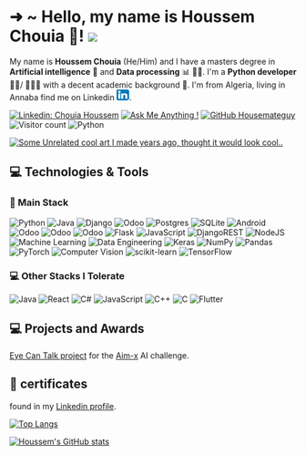 # ➜  ~   Hello, my name is Houssem Chouia 🦾! <img src="https://raw.githubusercontent.com/MartinHeinz/MartinHeinz/master/wave.gif" width="30px">

My name is **Houssem Chouia** (He/Him) and I have a masters degree in **Artificial intelligence** 🤖 and **Data processing** 📊 👨‍🎓. I'm a **Python developer** 👨‍💻/ 🤖👨‍💻 with a decent academic background 🦾. I'm from Algeria, living in Annaba find me on Linkedin [![LinkedIn][3.2]][3].

[![Linkedin: Chouia Houssem](https://img.shields.io/badge/-ChouiaHoussem-blue?style=flat&logo=Linkedin&logoColor=white&link=https://www.linkedin.com/in/chouia-houssem/)](https://www.linkedin.com/in/chouia-houssem/)
[![Ask Me Anything !](https://img.shields.io/badge/Ask%20me-anything-1abc9c.svg)](mailto:chouia.houssem@email.com)
[![GitHub Housemateguy](https://img.shields.io/github/followers/housemateguy?label=follow&style=social)](https://github.com/housemateguy)
![Visitor count](https://shields-io-visitor-counter.herokuapp.com/badge?page=housemateguy)
![Python](https://img.shields.io/badge/python-3670A0?style=flat&logo=python&logoColor=ffdd54)


[![Some Unrelated cool art I made years ago, thought it would look cool..](https://images-wixmp-ed30a86b8c4ca887773594c2.wixmp.com/f/086063ff-75de-42c1-9ada-b879a51f81b4/darhrcw-3af2be04-2a1b-418d-b310-57b6459c8fbb.png?token=eyJ0eXAiOiJKV1QiLCJhbGciOiJIUzI1NiJ9.eyJzdWIiOiJ1cm46YXBwOjdlMGQxODg5ODIyNjQzNzNhNWYwZDQxNWVhMGQyNmUwIiwiaXNzIjoidXJuOmFwcDo3ZTBkMTg4OTgyMjY0MzczYTVmMGQ0MTVlYTBkMjZlMCIsIm9iaiI6W1t7InBhdGgiOiJcL2ZcLzA4NjA2M2ZmLTc1ZGUtNDJjMS05YWRhLWI4NzlhNTFmODFiNFwvZGFyaHJjdy0zYWYyYmUwNC0yYTFiLTQxOGQtYjMxMC01N2I2NDU5YzhmYmIucG5nIn1dXSwiYXVkIjpbInVybjpzZXJ2aWNlOmZpbGUuZG93bmxvYWQiXX0.pitFAJD4y8JkDKc59UpFfW59NhFMcqplNy0Qn0emICY)](https://www.deviantart.com/houssem8/art/Pixel-Louis-Little-Fighter-2-650840000)

## 💻 Technologies & Tools
### 🔧 Main Stack
![Python](https://img.shields.io/badge/python-3670A0?style=flat&logo=python&logoColor=ffdd54) ![Java](https://img.shields.io/badge/java-%23ED8B00.svg?style=flat&logo=java&logoColor=white) ![Django](https://img.shields.io/badge/django-%23092E20.svg?style=flat&logo=django&logoColor=white) ![Odoo](https://img.shields.io/badge/12-Odoo-purple) ![Postgres](https://img.shields.io/badge/postgres-%23316192.svg?style=flat&logo=postgresql&logoColor=white) 	![SQLite](https://img.shields.io/badge/sqlite-%2307405e.svg?style=flat&logo=sqlite&logoColor=white) ![Android](https://img.shields.io/badge/Android-3DDC84?style=flat&logo=android&logoColor=white) ![Odoo](https://img.shields.io/badge/13-Odoo-purple) ![Odoo](https://img.shields.io/badge/14-Odoo-purple) ![Odoo](https://img.shields.io/badge/15-Odoo-purple) ![Flask](https://img.shields.io/badge/flask-%23000.svg?style=flat&logo=flask&logoColor=white) ![JavaScript](https://img.shields.io/badge/javascript-%23323330.svg?style=flat&logo=javascript&logoColor=%23F7DF1E) ![DjangoREST](https://img.shields.io/badge/DJANGO-REST-ff1709?style=flat&logo=django&logoColor=white&color=ff1709&labelColor=gray) ![NodeJS](https://img.shields.io/badge/node.js-6DA55F?style=flat&logo=node.js&logoColor=white) ![Machine Learning](https://img.shields.io/badge/%20-Machine%20Learning-yellowgreen) ![Data Engineering](https://img.shields.io/badge/%20-Data%20Engineering-blue) ![Keras](https://img.shields.io/badge/Keras-%23D00000.svg?style=flat&logo=Keras&logoColor=white) ![NumPy](https://img.shields.io/badge/numpy-%23013243.svg?style=flat&logo=numpy&logoColor=white) ![Pandas](https://img.shields.io/badge/pandas-%23150458.svg?style=flat&logo=pandas&logoColor=white) ![PyTorch](https://img.shields.io/badge/PyTorch-%23EE4C2C.svg?style=flat&logo=PyTorch&logoColor=white) ![Computer Vision](https://img.shields.io/badge/%20-Computer%20Vision-red) ![scikit-learn](https://img.shields.io/badge/scikit--learn-%23F7931E.svg?style=flat&logo=scikit-learn&logoColor=white) ![TensorFlow](https://img.shields.io/badge/TensorFlow-%23FF6F00.svg?style=flat&logo=TensorFlow&logoColor=white) 

### 💻 Other Stacks I Tolerate
![Java](https://img.shields.io/badge/java-%23ED8B00.svg?style=flat&logo=java&logoColor=white) ![React](https://img.shields.io/badge/react-%2320232a.svg?style=flat&logo=react&logoColor=%2361DAFB)  ![C#](https://img.shields.io/badge/c%23-%23239120.svg?style=flat&logo=c-sharp&logoColor=white) ![JavaScript](https://img.shields.io/badge/javascript-%23323330.svg?style=flat&logo=javascript&logoColor=%23F7DF1E) ![C++](https://img.shields.io/badge/c++-%2300599C.svg?style=flat&logo=c%2B%2B&logoColor=white) ![C](https://img.shields.io/badge/c-%2300599C.svg?style=flat&logo=c&logoColor=white) ![Flutter](https://img.shields.io/badge/Flutter-%2302569B.svg?style=flat&logo=Flutter&logoColor=white)

## 💻 Projects and Awards

[Eye Can Talk project](https://eyecantalk.ga/) for the [Aim-x](https://aim-x.org/) AI challenge.

## 🔧 certificates

found in my [Linkedin profile](https://www.linkedin.com/in/chouia-houssem/#certifications-section).

[3.2]: https://raw.githubusercontent.com/housemateguy/housemateguy/main/linkedin.png (LinkedIn icon without padding)


[![Top Langs](https://github-readme-stats.vercel.app/api/top-langs/?username=housemateguy&layout=compact)](https://github.com/housemateguy/) 

[![Houssem's GitHub stats](https://github-readme-stats.vercel.app/api?username=housemateguy)](https://github.com/anuraghazra/github-readme-stats)

[3.2]: https://raw.githubusercontent.com/housemateguy/housemateguy/main/linkedin.png (LinkedIn icon without padding)

[3]: https://www.linkedin.com/in/chouia-houssem/
